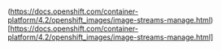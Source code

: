 ```yaml
```

(https://docs.openshift.com/container-platform/4.2/openshift_images/image-streams-manage.html)[https://docs.openshift.com/container-platform/4.2/openshift_images/image-streams-manage.html]